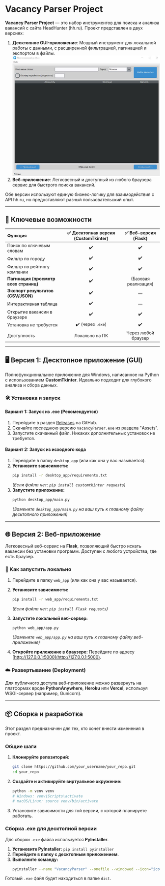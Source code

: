 # Vacancy Parser Project



**Vacancy Parser Project** — это набор инструментов для поиска и анализа вакансий с сайта HeadHunter (hh.ru). Проект представлен в двух версиях:
1.  **Десктопное GUI-приложение**: Мощный инструмент для локальной работы с данными, с расширенной фильтрацией, пагинацией и экспортом в файлы.
![Cкриншот десктопной версии](https://github.com/Amyago/My-Portfolio/blob/main/head_hunter_data_analysis/gui.JPG)
2.  **Веб-приложение**: Легковесный и доступный из любого браузера сервис для быстрого поиска вакансий.

Обе версии используют единую бизнес-логику для взаимодействия с API hh.ru, но предоставляют разный пользовательский опыт.

---

## 🌟 Ключевые возможности

| Функция | ✅ Десктопная версия (CustomTkinter) | ✅ Веб-версия (Flask) |
| :---------------------- | :-----------------------------------: | :----------------------: |
| Поиск по ключевым словам |                  ✔️                  |            ✔️            |
| Фильтр по городу |                  ✔️                  |            ✔️            |
| Фильтр по рейтингу компании |                  ✔️                  |            ✔️            |
| **Пагинация (просмотр всех страниц)** |                  ✔️                  | (Базовая реализация) |
| **Экспорт результатов (CSV/JSON)** |                  ✔️                  |            —             |
| Интерактивная таблица |                  ✔️                  |            —             |
| Открытие вакансии в браузере |                  ✔️                  |            ✔️            |
| Установка не требуется |        ✔️ (через `.exe`)        |            ✔️            |
| Доступность |          Локально на ПК           |   Через любой браузер    |

---

## 🖥️ Версия 1: Десктопное приложение (GUI)

Полнофункциональное приложение для Windows, написанное на Python с использованием **CustomTkinter**. Идеально подходит для глубокого анализа и сбора данных.

### 🛠️ Установка и запуск

#### Вариант 1: Запуск из .exe (Рекомендуется)

1.  Перейдите в раздел [Releases](https://github.com/your_username/your_repo/releases) на GitHub.
2.  Скачайте последнюю версию `VacancyParser.exe` из раздела "Assets".
3.  Запустите скачанный файл. Никаких дополнительных установок не требуется.

#### Вариант 2: Запуск из исходного кода

1.  Перейдите в папку `desktop_app` (или как она у вас называется).
2.  **Установите зависимости:**
    ```bash
    pip install -r desktop_app/requirements.txt
    ```
    *(Если файла нет: `pip install customtkinter requests`)*
3.  **Запустите приложение:**
    ```bash
    python desktop_app/main.py
    ```
    *(Замените `desktop_app/main.py` на ваш путь к главному файлу десктопного приложения)*

---

## 🌐 Версия 2: Веб-приложение

Легковесный веб-сервис на **Flask**, позволяющий быстро искать вакансии без установки программ. Доступен с любого устройства, где есть браузер.

### 🚀 Как запустить локально

1.  Перейдите в папку `web_app` (или как она у вас называется).
2.  **Установите зависимости:**
    ```bash
    pip install -r web_app/requirements.txt
    ```
    *(Если файла нет: `pip install Flask requests`)*

3.  **Запустите локальный веб-сервер:**
    ```bash
    python web_app/app.py
    ```
    *(Замените `web_app/app.py` на ваш путь к главному файлу веб-приложения)*

4.  **Откройте приложение в браузере:**
    Перейдите по адресу [http://127.0.0.1:5000](http://127.0.0.1:5000).

### ☁️ Развертывание (Deployment)

Для публичного доступа веб-приложение можно развернуть на платформах вроде **PythonAnywhere**, **Heroku** или **Vercel**, используя WSGI-сервер (например, Gunicorn).

---

## 📦 Сборка и разработка

Этот раздел предназначен для тех, кто хочет внести изменения в проект.

### Общие шаги

1.  **Клонируйте репозиторий:**
    ```bash
    git clone https://github.com/your_username/your_repo.git
    cd your_repo
    ```
2.  **Создайте и активируйте виртуальное окружение:**
    ```bash
    python -m venv venv
    # Windows: venv\Scripts\activate
    # macOS/Linux: source venv/bin/activate
    ```
3.  Установите зависимости для той версии, с которой планируете работать.

### Сборка .exe для десктопной версии

Для сборки `.exe` файла используется **PyInstaller**.

1.  **Установите PyInstaller:** `pip install pyinstaller`
2.  **Перейдите в папку с десктопным приложением.**
3.  **Выполните команду:**
    ```bash
    pyinstaller --name "VacancyParser" --onefile --windowed --icon="icon.ico" main.py
    ```
Готовый `.exe` файл будет находиться в папке `dist`.
